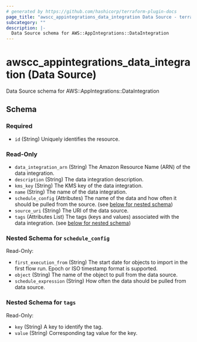 ```yaml
---
# generated by https://github.com/hashicorp/terraform-plugin-docs
page_title: "awscc_appintegrations_data_integration Data Source - terraform-provider-awscc"
subcategory: ""
description: |-
  Data Source schema for AWS::AppIntegrations::DataIntegration
---
```


# awscc_appintegrations_data_integration (Data Source)

Data Source schema for AWS::AppIntegrations::DataIntegration



<!-- schema generated by tfplugindocs -->
## Schema

### Required

- `id` (String) Uniquely identifies the resource.

### Read-Only

- `data_integration_arn` (String) The Amazon Resource Name (ARN) of the data integration.
- `description` (String) The data integration description.
- `kms_key` (String) The KMS key of the data integration.
- `name` (String) The name of the data integration.
- `schedule_config` (Attributes) The name of the data and how often it should be pulled from the source. (see [below for nested schema](#nestedatt--schedule_config))
- `source_uri` (String) The URI of the data source.
- `tags` (Attributes List) The tags (keys and values) associated with the data integration. (see [below for nested schema](#nestedatt--tags))

<a id="nestedatt--schedule_config"></a>
### Nested Schema for `schedule_config`

Read-Only:

- `first_execution_from` (String) The start date for objects to import in the first flow run. Epoch or ISO timestamp format is supported.
- `object` (String) The name of the object to pull from the data source.
- `schedule_expression` (String) How often the data should be pulled from data source.


<a id="nestedatt--tags"></a>
### Nested Schema for `tags`

Read-Only:

- `key` (String) A key to identify the tag.
- `value` (String) Corresponding tag value for the key.


